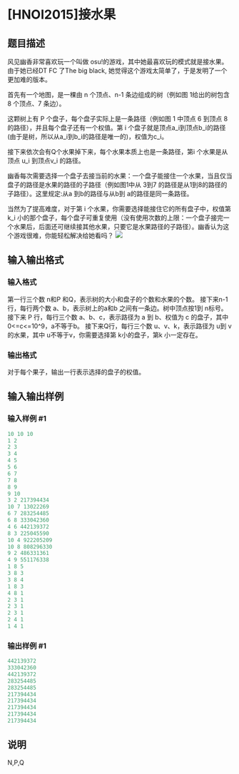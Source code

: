 # [HNOI2015]接水果

## 题目描述

风见幽香非常喜欢玩一个叫做 osu!的游戏，其中她最喜欢玩的模式就是接水果。由于她已经DT FC 了The big black, 她觉得这个游戏太简单了，于是发明了一个更加难的版本。

首先有一个地图，是一棵由 n 个顶点、n-1 条边组成的树（例如图 1给出的树包含 8 个顶点、7 条边）。

这颗树上有 P 个盘子，每个盘子实际上是一条路径（例如图 1 中顶点 6 到顶点 8 的路径），并且每个盘子还有一个权值。第 i 个盘子就是顶点a\_i到顶点b\_i的路径(由于是树，所以从a\_i到b\_i的路径是唯一的)，权值为c\_i。

接下来依次会有Q个水果掉下来，每个水果本质上也是一条路径，第i 个水果是从顶点 u\_i 到顶点v\_i 的路径。

幽香每次需要选择一个盘子去接当前的水果：一个盘子能接住一个水果，当且仅当盘子的路径是水果的路径的子路径（例如图1中从 3到7 的路径是从1到8的路径的子路径）。这里规定:从a 到b的路径与从b到 a的路径是同一条路径。

当然为了提高难度，对于第 i 个水果，你需要选择能接住它的所有盘子中，权值第 k\_i 小的那个盘子，每个盘子可重复使用（没有使用次数的上限：一个盘子接完一个水果后，后面还可继续接其他水果，只要它是水果路径的子路径）。幽香认为这个游戏很难，你能轻松解决给她看吗？ ![](/JudgeOnline/upload/201504/aaaa.PNG)

## 输入输出格式

### 输入格式

第一行三个数 n和P 和Q，表示树的大小和盘子的个数和水果的个数。 接下来n-1 行，每行两个数 a、b，表示树上的a和b 之间有一条边。树中顶点按1到 n标号。 接下来 P 行，每行三个数 a、b、c，表示路径为 a 到 b、权值为 c 的盘子，其中0<=c<=10^9，a不等于b。 接下来Q行，每行三个数 u、v、k，表示路径为 u到 v的水果，其中 u不等于v，你需要选择第 k小的盘子，第k 小一定存在。

### 输出格式

对于每个果子，输出一行表示选择的盘子的权值。

## 输入输出样例

### 输入样例 #1

```cpp
10 10 10
1 2
2 3
3 4
4 5
5 6
6 7
7 8
8 9
9 10
3 2 217394434
10 7 13022269
6 7 283254485
6 8 333042360
4 6 442139372
8 3 225045590
10 4 922205209
10 8 808296330
9 2 486331361
4 9 551176338
1 8 5
3 8 3
3 8 4
1 8 3
4 8 1
2 3 1
2 3 1
2 3 1
2 4 1
1 4 1
```


### 输出样例 #1

```cpp
442139372 
333042360 
442139372 
283254485 
283254485 
217394434 
217394434 
217394434 
217394434 
217394434
```


## 说明

N,P,Q

